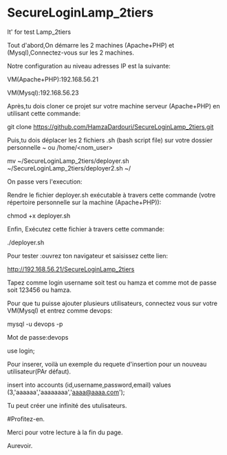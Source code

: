 # SecureLoginLamp_2tiers
It' for test Lamp_2tiers

Tout d'abord,On démarre  les 2 machines (Apache+PHP) et (Mysql),Connectez-vous sur les 2 machines.

Notre configuration au niveau adresses IP est la suivante:

VM(Apache+PHP):192.168.56.21

VM(Mysql):192.168.56.23

Après,tu dois cloner ce projet sur votre machine serveur (Apache+PHP) en utilisant cette commande:

git clone https://github.com/HamzaDardouri/SecureLoginLamp_2tiers.git

Puis,tu dois déplacer les 2 fichiers .sh (bash script file) sur votre dossier personnelle ~ ou /home/<nom_user> 

mv  ~/SecureLoginLamp_2tiers/deployer.sh   ~/SecureLoginLamp_2tiers/deployer2.sh   ~/

On passe vers l'execution:

Rendre le fichier deployer.sh exécutable à travers cette commande (votre répertoire personnelle sur la machine (Apache+PHP)):

chmod +x deployer.sh

Enfin, Exécutez cette fichier à travers cette commande:

./deployer.sh


Pour tester :ouvrez ton navigateur et saisissez cette lien:

http://192.168.56.21/SecureLoginLamp_2tiers

Tapez comme login username soit test ou hamza et comme mot de passe soit 123456 ou hamza.


Pour que tu puisse ajouter plusieurs utilisateurs, connectez vous sur votre VM(Mysql) et entrez comme devops:


mysql -u devops -p

Mot de passe:devops

use login;

Pour inserer, voilà un exemple du requete d'insertion pour un nouveau utilisateur(PAr défaut).

insert into accounts (id,username,password,email) values (3,'aaaaaa','aaaaaaaa','aaaa@aaaa.com');

Tu peut créer une infinité des utulisateurs.

#Profitez-en.

Merci pour votre lecture à la fin du page.

Aurevoir.


